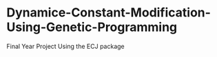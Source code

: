 # Dynamice-Constant-Modification-Using-Genetic-Programming
Final Year Project Using the ECJ package

